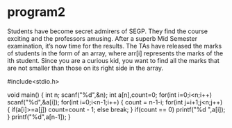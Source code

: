 # program2
Students have become secret admirers of SEGP. They find the course exciting and the
professors amusing. After a superb Mid Semester examination, it’s now time for the
results. The TAs have released the marks of students in the form of an array, where arr[i]
represents the marks of the ith student.
Since you are a curious kid, you want to find all the marks that are not smaller than those
on its right side in the array.



#include<stdio.h>

void main()
{
int n;
scanf("%d",&n);
int a[n],count=0;
for(int i=0;i<n;i++)
scanf("%d",&a[i]);
for(int i=0;i<n-1;i++)
{
count = n-1-i;
for(int j=i+1;j<n;j++)
{
if(a[i]>=a[j]) count=count - 1;
else break;
}
if(count == 0)
printf("%d ",a[i]);
}
printf("%d",a[n-1]);
}
